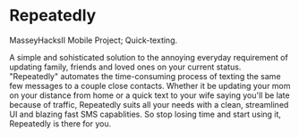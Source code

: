 # Repeatedly
MasseyHacksII Mobile Project; Quick-texting.

A simple and sohisticated solution to the annoying everyday requirement of updating family, friends and loved ones on your current status. "Repeatedly" automates the time-consuming process of texting the same few messages to a couple close contacts. Whether it be updating your mom on your distance from home or a quick text to your wife saying you'll be late because of traffic, Repeatedly suits all your needs with a clean, streamlined UI and blazing fast SMS capablities. So stop losing time and start using it, Repeatedly is there for you.
